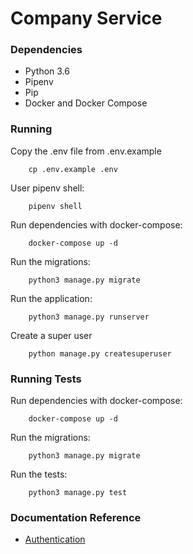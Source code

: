 # Company Service

### Dependencies

- Python 3.6
- Pipenv
- Pip
- Docker and Docker Compose

### Running

Copy the .env file from .env.example
```
    cp .env.example .env
```

User pipenv shell:
```
    pipenv shell
```

Run dependencies with docker-compose:
```
    docker-compose up -d
```

Run the migrations:
```
    python3 manage.py migrate
```

Run the application:
```
    python3 manage.py runserver
```

Create a super user
```
    python manage.py createsuperuser
```

### Running Tests

Run dependencies with docker-compose:
```
    docker-compose up -d
```

Run the migrations:
```
    python3 manage.py migrate
```

Run the tests:
```
    python3 manage.py test
```


### Documentation Reference

- [Authentication](https://github.com/vision-i40/docs/tree/master/authentication)
